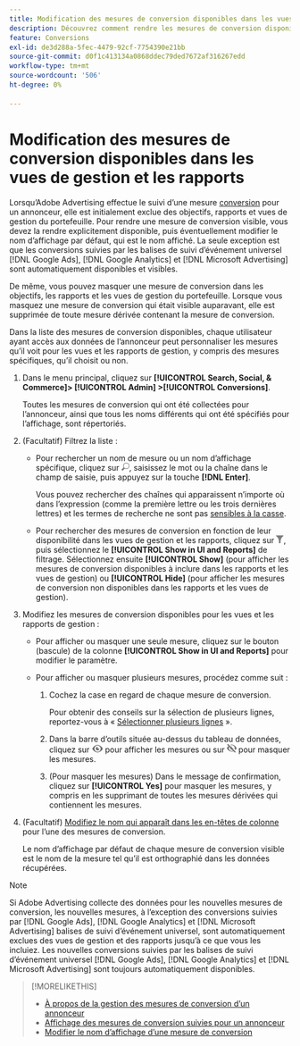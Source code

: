 ```yaml
---
title: Modification des mesures de conversion disponibles dans les vues de gestion et les rapports
description: Découvrez comment rendre les mesures de conversion disponibles dans vos vues et rapports de gestion.
feature: Conversions
exl-id: de3d288a-5fec-4479-92cf-7754390e21bb
source-git-commit: d0f1c413134a0868ddec79ded7672af316267edd
workflow-type: tm+mt
source-wordcount: '506'
ht-degree: 0%

---
```


# Modification des mesures de conversion disponibles dans les vues de gestion et les rapports

Lorsqu’Adobe Advertising effectue le suivi d’une mesure [conversion](/help/search-social-commerce/glossary.md#c-d) pour un annonceur, elle est initialement exclue des objectifs, rapports et vues de gestion du portefeuille. Pour rendre une mesure de conversion visible, vous devez la rendre explicitement disponible, puis éventuellement modifier le nom d’affichage par défaut, qui est le nom affiché. La seule exception est que les conversions suivies par les balises de suivi d’événement universel [!DNL Google Ads], [!DNL Google Analytics] et [!DNL Microsoft Advertising] sont automatiquement disponibles et visibles.

De même, vous pouvez masquer une mesure de conversion dans les objectifs, les rapports et les vues de gestion du portefeuille. Lorsque vous masquez une mesure de conversion qui était visible auparavant, elle est supprimée de toute mesure dérivée contenant la mesure de conversion.

Dans la liste des mesures de conversion disponibles, chaque utilisateur ayant accès aux données de l’annonceur peut personnaliser les mesures qu’il voit pour les vues et les rapports de gestion, y compris des mesures spécifiques, qu’il choisit ou non.

1. Dans le menu principal, cliquez sur **[!UICONTROL Search, Social, & Commerce]> [!UICONTROL Admin] >[!UICONTROL Conversions]**.

   Toutes les mesures de conversion qui ont été collectées pour l’annonceur, ainsi que tous les noms différents qui ont été spécifiés pour l’affichage, sont répertoriés.

1. (Facultatif) Filtrez la liste :

   * Pour rechercher un nom de mesure ou un nom d’affichage spécifique, cliquez sur ![Rechercher](/help/search-social-commerce/assets/search.png "Rechercher"), saisissez le mot ou la chaîne dans le champ de saisie, puis appuyez sur la touche **[!DNL Enter]**.

     Vous pouvez rechercher des chaînes qui apparaissent n’importe où dans l’expression (comme la première lettre ou les trois dernières lettres) et les termes de recherche ne sont pas [ sensibles à la casse](/help/search-social-commerce/glossary.md#c-d).

   * Pour rechercher des mesures de conversion en fonction de leur disponibilité dans les vues de gestion et les rapports, cliquez sur ![Filtrer](/help/search-social-commerce/assets/filter.png "Filtrer"), puis sélectionnez le **[!UICONTROL Show in UI and Reports]** de filtrage. Sélectionnez ensuite **[!UICONTROL Show]** (pour afficher les mesures de conversion disponibles à inclure dans les rapports et les vues de gestion) ou **[!UICONTROL Hide]** (pour afficher les mesures de conversion non disponibles dans les rapports et les vues de gestion).

1. Modifiez les mesures de conversion disponibles pour les vues et les rapports de gestion :

   * Pour afficher ou masquer une seule mesure, cliquez sur le bouton (bascule) de la colonne **[!UICONTROL Show in UI and Reports]** pour modifier le paramètre.

   * Pour afficher ou masquer plusieurs mesures, procédez comme suit :

      1. Cochez la case en regard de chaque mesure de conversion.

         Pour obtenir des conseils sur la sélection de plusieurs lignes, reportez-vous à « [Sélectionner plusieurs lignes](/help/search-social-commerce/common-tasks/navigation-editing-selection/multiple-rows-select.md) ».

      1. Dans la barre d’outils située au-dessus du tableau de données, cliquez sur ![Afficher](/help/search-social-commerce/assets/show.png "Afficher") pour afficher les mesures ou sur ![Masquer](/help/search-social-commerce/assets/hide.png "Masquer") pour masquer les mesures.

      1. (Pour masquer les mesures) Dans le message de confirmation, cliquez sur **[!UICONTROL Yes]** pour masquer les mesures, y compris en les supprimant de toutes les mesures dérivées qui contiennent les mesures.

1. (Facultatif) [Modifiez le nom qui apparaît dans les en-têtes de colonne](conversion-metric-edit-display-name.md) pour l’une des mesures de conversion.

   Le nom d’affichage par défaut de chaque mesure de conversion visible est le nom de la mesure tel qu’il est orthographié dans les données récupérées.

>[!NOTE]
>
>Si Adobe Advertising collecte des données pour les nouvelles mesures de conversion, les nouvelles mesures, à l’exception des conversions suivies par [!DNL Google Ads], [!DNL Google Analytics] et [!DNL Microsoft Advertising] balises de suivi d’événement universel, sont automatiquement exclues des vues de gestion et des rapports jusqu’à ce que vous les incluiez. Les nouvelles conversions suivies par les balises de suivi d’événement universel [!DNL Google Ads], [!DNL Google Analytics] et [!DNL Microsoft Advertising] sont toujours automatiquement disponibles.

>[!MORELIKETHIS]
>
>* [À propos de la gestion des mesures de conversion d’un annonceur](conversion-metric-about.md)
>* [Affichage des mesures de conversion suivies pour un annonceur](conversion-metric-view-tracked.md)
>* [Modifier le nom d’affichage d’une mesure de conversion](conversion-metric-edit-display-name.md)
